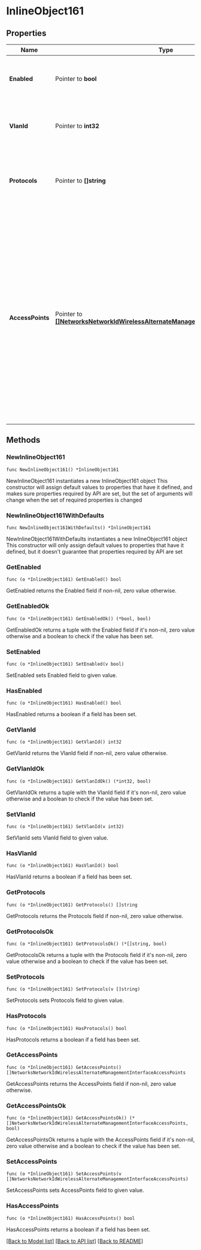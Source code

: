 # InlineObject161

## Properties

Name | Type | Description | Notes
------------ | ------------- | ------------- | -------------
**Enabled** | Pointer to **bool** | Boolean value to enable or disable alternate management interface | [optional] 
**VlanId** | Pointer to **int32** | Alternate management interface VLAN, must be between 1 and 4094 | [optional] 
**Protocols** | Pointer to **[]string** | Can be one or more of the following values: &#39;radius&#39;, &#39;snmp&#39;, &#39;syslog&#39; or &#39;ldap&#39; | [optional] 
**AccessPoints** | Pointer to [**[]NetworksNetworkIdWirelessAlternateManagementInterfaceAccessPoints**](NetworksNetworkIdWirelessAlternateManagementInterfaceAccessPoints.md) | Array of access point serial number and IP assignment. Note: accessPoints IP assignment is not applicable for template networks, in other words, do not put &#39;accessPoints&#39; in the body when updating template networks. Also, an empty &#39;accessPoints&#39; array will remove all previous static IP assignments | [optional] 

## Methods

### NewInlineObject161

`func NewInlineObject161() *InlineObject161`

NewInlineObject161 instantiates a new InlineObject161 object
This constructor will assign default values to properties that have it defined,
and makes sure properties required by API are set, but the set of arguments
will change when the set of required properties is changed

### NewInlineObject161WithDefaults

`func NewInlineObject161WithDefaults() *InlineObject161`

NewInlineObject161WithDefaults instantiates a new InlineObject161 object
This constructor will only assign default values to properties that have it defined,
but it doesn't guarantee that properties required by API are set

### GetEnabled

`func (o *InlineObject161) GetEnabled() bool`

GetEnabled returns the Enabled field if non-nil, zero value otherwise.

### GetEnabledOk

`func (o *InlineObject161) GetEnabledOk() (*bool, bool)`

GetEnabledOk returns a tuple with the Enabled field if it's non-nil, zero value otherwise
and a boolean to check if the value has been set.

### SetEnabled

`func (o *InlineObject161) SetEnabled(v bool)`

SetEnabled sets Enabled field to given value.

### HasEnabled

`func (o *InlineObject161) HasEnabled() bool`

HasEnabled returns a boolean if a field has been set.

### GetVlanId

`func (o *InlineObject161) GetVlanId() int32`

GetVlanId returns the VlanId field if non-nil, zero value otherwise.

### GetVlanIdOk

`func (o *InlineObject161) GetVlanIdOk() (*int32, bool)`

GetVlanIdOk returns a tuple with the VlanId field if it's non-nil, zero value otherwise
and a boolean to check if the value has been set.

### SetVlanId

`func (o *InlineObject161) SetVlanId(v int32)`

SetVlanId sets VlanId field to given value.

### HasVlanId

`func (o *InlineObject161) HasVlanId() bool`

HasVlanId returns a boolean if a field has been set.

### GetProtocols

`func (o *InlineObject161) GetProtocols() []string`

GetProtocols returns the Protocols field if non-nil, zero value otherwise.

### GetProtocolsOk

`func (o *InlineObject161) GetProtocolsOk() (*[]string, bool)`

GetProtocolsOk returns a tuple with the Protocols field if it's non-nil, zero value otherwise
and a boolean to check if the value has been set.

### SetProtocols

`func (o *InlineObject161) SetProtocols(v []string)`

SetProtocols sets Protocols field to given value.

### HasProtocols

`func (o *InlineObject161) HasProtocols() bool`

HasProtocols returns a boolean if a field has been set.

### GetAccessPoints

`func (o *InlineObject161) GetAccessPoints() []NetworksNetworkIdWirelessAlternateManagementInterfaceAccessPoints`

GetAccessPoints returns the AccessPoints field if non-nil, zero value otherwise.

### GetAccessPointsOk

`func (o *InlineObject161) GetAccessPointsOk() (*[]NetworksNetworkIdWirelessAlternateManagementInterfaceAccessPoints, bool)`

GetAccessPointsOk returns a tuple with the AccessPoints field if it's non-nil, zero value otherwise
and a boolean to check if the value has been set.

### SetAccessPoints

`func (o *InlineObject161) SetAccessPoints(v []NetworksNetworkIdWirelessAlternateManagementInterfaceAccessPoints)`

SetAccessPoints sets AccessPoints field to given value.

### HasAccessPoints

`func (o *InlineObject161) HasAccessPoints() bool`

HasAccessPoints returns a boolean if a field has been set.


[[Back to Model list]](../README.md#documentation-for-models) [[Back to API list]](../README.md#documentation-for-api-endpoints) [[Back to README]](../README.md)


